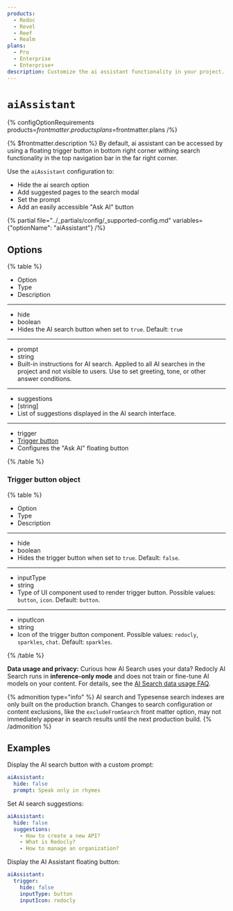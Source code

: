 ```yaml
---
products:
  - Redoc
  - Revel
  - Reef
  - Realm
plans:
  - Pro
  - Enterprise
  - Enterprise+
description: Customize the ai assistant functionality in your project.
---
```

# `aiAssistant`

{% configOptionRequirements products=$frontmatter.products plans=$frontmatter.plans /%}

{% $frontmatter.description %}
By default, ai assistant can be accessed by using a floating trigger button in bottom right corner withing search functionality in the top navigation bar in the far right corner.

Use the `aiAssistant` configuration to:

- Hide the ai search option
- Add suggested pages to the search modal
- Set the prompt
- Add an easily accessible "Ask AI" button

{% partial file="../_partials/config/_supported-config.md" variables={"optionName": "aiAssistant"} /%}

## Options

{% table %}

- Option
- Type
- Description

---

- hide
- boolean
- Hides the AI search button when set to `true`.
  Default: `true`

---

- prompt
- string
- Built-in instructions for AI search.
  Applied to all AI searches in the project and not visible to users.
  Use to set greeting, tone, or other answer conditions.

---

- suggestions
- [string]
- List of suggestions displayed in the AI search interface.

---

- trigger
- [Trigger button](#trigger-button-object)
- Configures the "Ask AI" floating button

{% /table %}

### Trigger button object

{% table %}

- Option
- Type
- Description

---

- hide
- boolean
- Hides the trigger button when set to `true`.
  Default: `false`.

---

- inputType
- string
- Type of UI component used to render trigger button.
  Possible values: `button`, `icon`.
  Default: `button`.

---

- inputIcon
- string
- Icon of the trigger button component.
  Possible values: `redocly`, `sparkles`, `chat`.
  Default: `sparkles`.

{% /table %}

**Data usage and privacy:** Curious how AI Search uses your data?
Redocly AI Search runs in **inference-only mode** and does not train or fine-tune AI models on your content.
For details, see the [AI Search data usage FAQ](../faq/ai-search-privacy.md).

{% admonition type="info" %}
AI search and Typesense search indexes are only built on the production branch.
Changes to search configuration or content exclusions, like the `excludeFromSearch` front matter option, may not immediately appear in search results until the next production build.
{% /admonition %}

## Examples

Display the AI search button with a custom prompt:

```yaml
aiAssistant:
  hide: false
  prompt: Speak only in rhymes
```

Set AI search suggestions:

```yaml
aiAssistant:
  hide: false
  suggestions:
    - How to create a new API?
    - What is Redocly?
    - How to manage an organization?
```

Display the AI Assistant floating button:


```yaml
aiAssistant:
  trigger:
    hide: false
    inputType: button
    inputIcon: redocly
```
